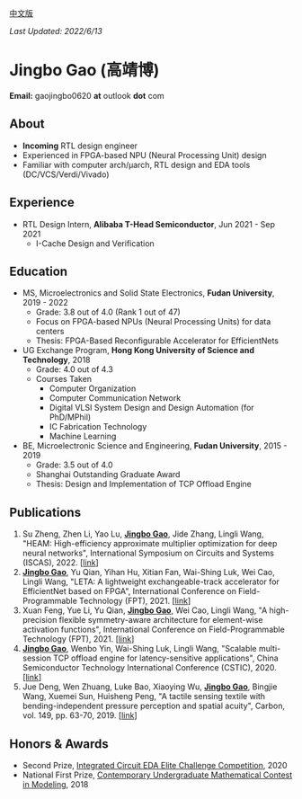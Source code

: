 [中文版](/about_zh_cn/)

*Last Updated: 2022/6/13*

# Jingbo Gao (高靖博)

**Email:** gaojingbo0620 **at** outlook **dot** com

## About

* **Incoming** RTL design engineer
* Experienced in FPGA-based NPU (Neural Processing Unit) design
* Familiar with computer arch/µarch, RTL design and EDA tools (DC/VCS/Verdi/Vivado)

## Experience

* RTL Design Intern, **Alibaba T-Head Semiconductor**, Jun 2021 - Sep 2021
    * I-Cache Design and Verification

## Education

* MS, Microelectronics and Solid State Electronics, **Fudan University**, 2019 - 2022
    * Grade: 3.8 out of 4.0 (Rank 1 out of 47)
    * Focus on FPGA-based NPUs (Neural Processing Units) for data centers
    * Thesis: FPGA-Based Reconfigurable Accelerator for EfficientNets
* UG Exchange Program, **Hong Kong University of Science and Technology**, 2018
    * Grade: 4.0 out of 4.3
    * Courses Taken
        * Computer Organization
        * Computer Communication Network
        * Digital VLSI System Design and Design Automation (for PhD/MPhil)
        * IC Fabrication Technology
        * Machine Learning
* BE, Microelectronic Science and Engineering, **Fudan University**, 2015 - 2019
    * Grade: 3.5 out of 4.0
    * Shanghai Outstanding Graduate Award
    * Thesis: Design and Implementation of TCP Offload Engine

## Publications

1. Su Zheng, Zhen Li, Yao Lu, <u>**Jingbo Gao**</u>, Jide Zhang, Lingli Wang, "HEAM: High-efficiency approximate multiplier optimization for deep neural networks", International Symposium on Circuits and Systems (ISCAS), 2022. [[link](https://arxiv.org/abs/2201.08022)]
2. <u>**Jingbo Gao**</u>, Yu Qian, Yihan Hu, Xitian Fan, Wai-Shing Luk, Wei Cao, Lingli Wang, "LETA: A lightweight exchangeable-track accelerator for EfficientNet based on FPGA", International Conference on Field-Programmable Technology (FPT), 2021. [[link](https://ieeexplore.ieee.org/document/9609919)]
3. Xuan Feng, Yue Li, Yu Qian, <u>**Jingbo Gao**</u>, Wei Cao, Lingli Wang, "A high-precision flexible symmetry-aware architecture for element-wise activation functions", International Conference on Field-Programmable Technology (FPT), 2021. [[link](https://ieeexplore.ieee.org/document/9609865)]
4. <u>**Jingbo Gao**</u>, Wenbo Yin, Wai-Shing Luk, Lingli Wang, "Scalable multi-session TCP offload engine for latency-sensitive applications", China Semiconductor Technology International Conference (CSTIC), 2020. [[link](https://ieeexplore.ieee.org/document/9282453)]
5. Jue Deng, Wen Zhuang, Luke Bao, Xiaoying Wu, <u>**Jingbo Gao**</u>, Bingjie Wang, Xuemei Sun, Huisheng Peng, "A tactile sensing textile with bending-independent pressure perception and spatial acuity", Carbon, vol. 149, pp. 63-70, 2019. [[link](https://www.sciencedirect.com/science/article/pii/S0008622319303422)]

## Honors & Awards
* Second Prize, [Integrated Circuit EDA Elite Challenge Competition](https://eda.icisc.cn/), 2020
* National First Prize, [Contemporary Undergraduate Mathematical Contest in Modeling](http://www.mcm.edu.cn/), 2018